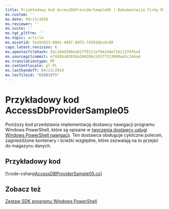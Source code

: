 ```yaml
---
title: Przykładowy kod AccessDbProviderSample05 | Dokumentacja firmy Microsoft
ms.custom: ''
ms.date: 09/13/2016
ms.reviewer: ''
ms.suite: ''
ms.tgt_pltfrm: ''
ms.topic: article
ms.assetid: fea5d923-8001-4407-8975-743918bc8c80
caps.latest.revision: 6
ms.openlocfilehash: 92c2d4d200ea917f0111ef9424de71611270fba4
ms.sourcegitcommit: e7445ba8203da304286c591ff513900ad1c244a4
ms.translationtype: MT
ms.contentlocale: pl-PL
ms.lasthandoff: 04/23/2019
ms.locfileid: "62081975"
---
```

# <a name="accessdbprovidersample05-code-sample"></a>Przykładowy kod AccessDbProviderSample05

Poniższy kod przedstawia implementację dostawcy nawigacji programu Windows PowerShell, które są opisane w [tworzenia dostawcy usługi Windows PowerShell nawigacji](./creating-a-windows-powershell-navigation-provider.md). Ten dostawca obsługuje cykliczne poleceń, zagnieżdżone kontenery i ścieżki względne, które zezwalają na to przejść do magazynu danych.

## <a name="code-sample"></a>Przykładowy kod

[!code-csharp[AccessDBProviderSample05.cs](../../powershell-sdk-samples/SDK-2.0/csharp/AccessDBProviderSample05/AccessDBProviderSample05.cs#L11-L1960 "AccessDBProviderSample05.cs")]

## <a name="see-also"></a>Zobacz też

[Zestaw SDK programu Windows PowerShell](../windows-powershell-reference.md)